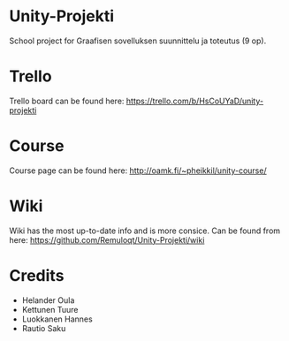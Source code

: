# Unity-Projekti
School project for Graafisen sovelluksen suunnittelu ja toteutus (9 op).

# Trello
Trello board can be found here: https://trello.com/b/HsCoUYaD/unity-projekti

# Course
Course page can be found here: http://oamk.fi/~pheikkil/unity-course/

# Wiki
Wiki has the most up-to-date info and is more consice.
Can be found from here: https://github.com/Remuloqt/Unity-Projekti/wiki

# Credits
* Helander Oula
* Kettunen Tuure
* Luokkanen Hannes
* Rautio Saku